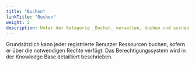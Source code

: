 ```yaml
---
title: "Buchen"
linkTitle: "Buchen"
weight: 2
description: Unter der Kategorie _Buchen_ verwalten, buchen und suchen Sie Ressourcen. Im folgenden Kapitel erfahren Sie, wie Sie hierbei genau vorgehen und Sie die ressourcenspezifischen Reservationsmasken bedienen.
---
```


Grundsätzlich kann jeder registrierte Benutzer Ressourcen buchen, sofern er über die notwendigen Rechte verfügt. Das Berechtigungssystem wird in der Knowledge Base detailliert beschrieben.
